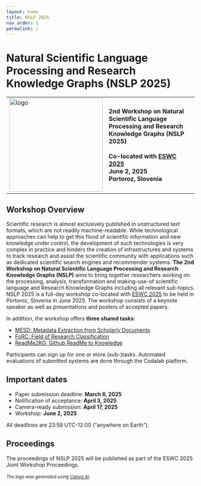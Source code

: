 ```yaml
---
layout: home
title: NSLP 2025
nav_order: 1
permalink: /
---
```


# Natural Scientific Language Processing and Research Knowledge Graphs (NSLP 2025)

<table>
  <tr>
    <td style="text-align:left">
      <img width="250" height="250" src="./logo.png" alt="logo"/>
    </td>
    <td>
    <strong>2nd Workshop on Natural Scientific Language Processing and Research Knowledge Graphs (NSLP 2025)
</strong>
    <br/><br/>
    <strong>Co-located with <a href="https://2025.eswc-conferences.org" target="_blank">ESWC 2025</a></strong>
    <br/>
    <strong><span>June 2, 2025</span></strong>
    <br/>
    <strong>Portoroz, Slovenia</strong>
    </td>
  </tr>
</table>

## Workshop Overview

Scientific research is almost exclusively published in unstructured text formats, which are not readily machine-readable. While technological approaches can help to get this flood of scientific information and new knowledge under control, the development of such technologies is very complex in practice and hinders the creation of infrastructures and systems to track research and assist the scientific community with applications such as dedicated scientific search engines and recommender systems. **The 2nd Workshop on Natural Scientific Language Processing and Research Knowledge Graphs (NSLP)** aims to bring together researchers working on the processing, analysis, transformation and making-use-of scientific language and Research Knowledge Graphs including all relevant sub-topics. NSLP 2025 is a full-day workshop co-located with [ESWC 2025](https://2025.eswc-conferences.org) to be held in Portoroz, Slovenia in June 2025. The workshop consists of a keynote speaker as well as presentations and posters of accepted papers. 

In addition, the workshop offers **three shared tasks**:

* [MESD: Metadata Extraction from Scholarly Documents](https://nfdi4ds.github.io/nslp2025/docs/mesd_shared_task.html)
* [FoRC: Field of Research Classification](https://nfdi4ds.github.io/nslp2025/docs/forc_shared_task.html)
* [ReadMe2KG: Github ReadMe to Knowledge](https://nfdi4ds.github.io/nslp2025/docs/readme2kg_shared_task.html)
  
Participants can sign up for one or more (sub-)tasks. Automated evaluations of submitted systems are done through the Codalab platform.

## Important dates

* Paper submission deadline: **March 6, 2025**
* Notification of acceptance: **April 3, 2025**
* Camera-ready submission: **April 17, 2025**
* Workshop: **<span>June 2, 2025</span>**

All deadlines are 23:59 UTC-12:00 (“anywhere on Earth”).

## Proceedings 
The proceedings of NSLP 2025 will be published as part of the ESWC 2025 Joint Workshop Proceedings. 


<small><i>The logo was generated using [Canva AI](https://www.canva.com/en_gb/)</i></small>.
